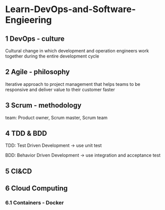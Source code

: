 # Learn-DevOps-and-Software-Engieering

## 1 DevOps - culture
Cultural change in which development and operation engineers work together during the entire development cycle

## 2 Agile - philosophy
Iterative approach to project management that helps teams to be responsive and deliver value to their customer faster

## 3 Scrum - methodology
team: Product owner, Scrum master, Scrum team

## 4 TDD & BDD
TDD: Test Driven Development → use unit test

BDD: Behavior Driven Development → use integration and acceptance test

## 5 CI&CD

## 6 Cloud Computing

### 6.1 Containers - Docker
